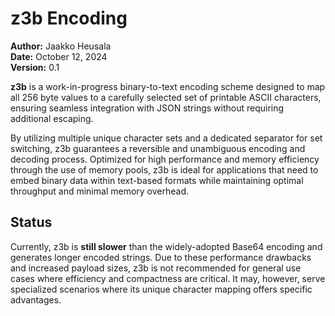# z3b Encoding

**Author:** Jaakko Heusala  
**Date:** October 12, 2024  
**Version:** 0.1

**z3b** is a work-in-progress binary-to-text encoding scheme designed to map all 
256 byte values to a carefully selected set of printable ASCII characters, 
ensuring seamless integration with JSON strings without requiring additional 
escaping.

By utilizing multiple unique character sets and a dedicated separator for set
switching, z3b guarantees a reversible and unambiguous encoding and decoding 
process. Optimized for high performance and memory efficiency through the use 
of memory pools, z3b is ideal for applications that need to embed binary data 
within text-based formats while maintaining optimal throughput and minimal
memory overhead.

## Status

Currently, z3b is **still slower** than the widely-adopted Base64 encoding 
and generates longer encoded strings. Due to these performance drawbacks and 
increased payload sizes, z3b is not recommended for general use cases where
efficiency and compactness are critical. It may, however, serve specialized 
scenarios where its unique character mapping offers specific advantages.
